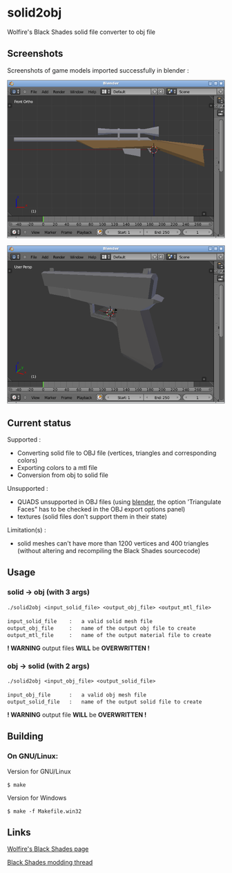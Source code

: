 solid2obj
=========

Wolfire's Black Shades solid file converter to obj file

Screenshots
-----------

Screenshots of game models imported successfully in blender :

![Image](screenshots/blender_sniper_rifle.png?raw=true)

![Image](screenshots/blender_glock.png?raw=true)


Current status
--------------

Supported :

* Converting solid file to OBJ file (vertices, triangles and corresponding colors)
* Exporting colors to a mtl file
* Conversion from obj to solid file

Unsupported :

* QUADS unsupported in OBJ files (using [blender](http://www.blender.org/), the option 'Triangulate Faces" has to be checked in the OBJ export options panel)
* textures (solid files don't support them in their state)

Limitation(s) :

* solid meshes can't have more than 1200 vertices and 400 triangles (without altering and recompiling the Black Shades sourcecode)

Usage
-----

### solid -> obj (with 3 args)

    ./solid2obj <input_solid_file> <output_obj_file> <output_mtl_file>

    input_solid_file    :   a valid solid mesh file
    output_obj_file     :   name of the output obj file to create
    output_mtl_file     :   name of the output material file to create

**! WARNING** output files **WILL** be **OVERWRITTEN !**

### obj -> solid (with 2 args)

    ./solid2obj <input_obj_file> <output_solid_file>

    input_obj_file      :   a valid obj mesh file
    output_solid_file   :   name of the output solid file to create

**! WARNING** output file **WILL** be **OVERWRITTEN !**


Building
--------

### On GNU/Linux:

Version for GNU/Linux

    $ make


Version for Windows
    
    $ make -f Makefile.win32


Links
-----

[Wolfire's Black Shades page](http://www.wolfire.com/black-shades)

[Black Shades modding thread](http://forums.wolfire.com/viewtopic.php?f=2&t=15294)
